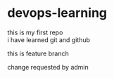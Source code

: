 # devops-learning
this is my first repo
<br>
i have learned git and github
<br>
<p>this is feature branch<p>
change requested by admin